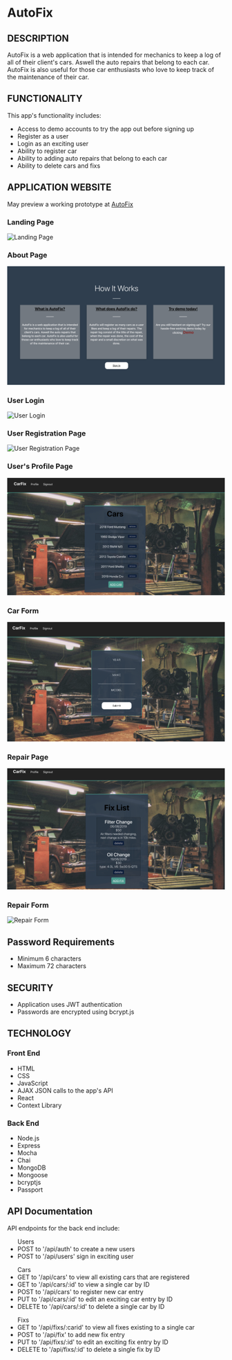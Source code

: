 # AutoFix

<h2>DESCRIPTION</h2> 
AutoFix is a web application that is intended for mechanics to keep a log of all of their client's cars. Aswell the auto repairs that belong to each car. AutoFix is also useful for those car enthusiasts who love to keep track of the maintenance of their car.

<h2>FUNCTIONALITY</h2>
<p>This app's functionality includes:</p>
<ul>
	<li>Access to demo accounts to try the app out before signing up</li>
	<li>Register as a user</li>
	<li>Login as an exciting user</li>
	<li>Ability to register car</li>
  <li>Ability to adding auto repairs that belong to each car</li>
	<li>Ability to delete cars and fixs</li>
</ul>

<H2>APPLICATION WEBSITE</h2>

 <p>May preview a working prototype at <a href="https://auto-fix.herokuapp.com">AutoFix</a></p>

### Landing Page
![Landing Page](public/Images/Landing-Page.png)

### About Page
![About Page](public/Images/About-Page.png)

### User Login
![User Login](public/Images/Loggin-Page.png)

### User Registration Page
![User Registration Page](public/Images/Registration-Page.png)

### User's Profile Page
![User's Profile](public/Images/Profile-Page.png)

### Car Form
![Car Form](public/Images/Car-Form.png)

### Repair Page
![Fix List](public/Images/FixList-Page.png)

### Repair Form
![Repair Form](public/Images/Fix-Form.png)


<h2>Password Requirements</h2>
<ul>
	<li>Minimum 6 characters</li>
	<li>Maximum 72 characters</li>
</ul>


<h2>SECURITY</h2>
<ul>
	<li>Application uses JWT authentication </li>
	<li>Passwords are encrypted using bcrypt.js</li>
</ul>

<h2>TECHNOLOGY</h2>
<h3>Front End</h3>
<ul>
	<li>HTML</li>
	<li>CSS</li>
	<li>JavaScript</li>
	<li>AJAX JSON calls to the app's API</li>
  <li>React</li>
  <li>Context Library</li>
</ul>

<h3>Back End</h3>
<ul>
	<li>Node.js</li>
	<li>Express</li>
	<li>Mocha</li>
	<li>Chai</li>
	<li>MongoDB</li>
	<li>Mongoose</li>
	<li>bcryptjs</li>
	<li>Passport</li>
</ul>


<h2>API Documentation</h2>
<p>API endpoints for the back end include:</p>
<ul>Users
	<li>POST to '/api/auth' to create a new users</li>
	<li>POST to '/api/users' sign in exciting user</li>
</ul>

<ul>Cars
	<li>GET to '/api/cars' to view all existing cars that are registered</li>
	<li>GET to '/api/cars/:id' to view a single car by ID</li>
	<li>POST to '/api/cars' to register new car entry</li>
	<li>PUT to '/api/cars/:id' to edit an exciting car entry by ID</li>
  <li>DELETE to '/api/cars/:id' to delete a single car by ID</li>
</ul>

<ul>Fixs
	<li>GET to '/api/fixs/:carid' to view all fixes existing to a single car </li>
	<li>POST to '/api/fix' to add new fix entry</li>
	<li>PUT to '/api/fixs/:id' to edit an exciting fix entry by ID</li>
  <li>DELETE to '/api/fixs/:id' to delete a single fix by ID</li>
</ul>


